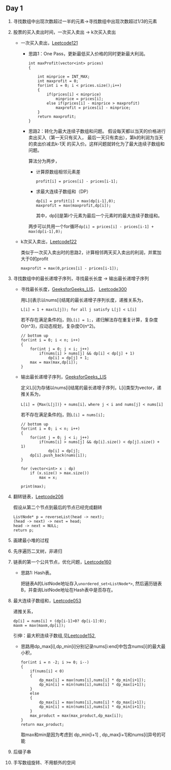 ## Day 1

1. 寻找数组中出现次数超过一半的元素->寻找数组中出现次数超过1/3的元素

2. 股票的买入卖出时间，一次买入卖出 -> k次买入卖出

	- 一次买入卖出，[Leetcode121](https://github.com/shouguicai/Notes/blob/master/LeetCode/Leetcode121_Best%20Time%20to%20Buy%20and%20Sell%20Stock.md)

		- 思路1：One Pass，更新最低买入价格的同时更新最大利润。

			```
			int maxProfit(vector<int> prices)
			{

				int minprice = INT_MAX;
				int maxprofit = 0;
				for(int i = 0; i < prices.size();i++)
				{
					if(prices[i] < minprice)
						minprice = prices[i];
					else if(prices[i] - minprice > maxprofit)
						maxprofit = prices[i] - minprice;
				}
				return maxprofit;
			}
			```

		- 思路2：转化为最大连续子数组和问题。
		假设每天都以当天的价格进行卖出买入（第一天只有买入，
		最后一天只有卖出），第k的利润为当天的卖出价减去k-1天
		的买入价。这样问题就转化为了最大连续子数组和问题。

			算法分为两步，

			- 计算原数组相邻元素差
			
				```
				profit[i] = prices[i] - prices[i-1];
				```

			- 求最大连续子数组和（DP）

				```
				dp[i] = profit[i] + max(dp[i-1],0);
				maxprofit = max(maxprofit,dp[i]);
				```

				其中，dp[i]是第i个元素为最后一个元素时的最大连续子数组和。

			两步可以共用一个for循环```dp[i] = prices[i] - prices[i-1] + max(dp[i-1],0);```


	- k次买入卖出，[Leetcode122](https://github.com/shouguicai/Notes/blob/master/LeetCode/Leetcode122_Best%20Time%20to%20Buy%20and%20Sell%20Stock%20II.md)

		类似于一次买入卖出时的思路2，计算相邻两天买入卖出的利润，并累加大于0的profit
		
		```
		maxprofit = max(0,prices[i] - prices[i-1]);
		```

3. 寻找数组中的最长递增子序列，寻找最长长度 -> 输出最长递增子序列

 	- 寻找最长长度，[GeeksforGeeks_LIS](https://github.com/shouguicai/Notes/blob/master/GeeksforGeeks/Longest%20Increasing%20Subsequence.md)，
 	  [Leetcode300](https://github.com/shouguicai/Notes/blob/master/LeetCode/Leetcode300_Longest%20Increasing%20Subsequence.md)

 	  	用L[i]表示以nums[i]结尾的最长递增子序列长度，递推关系为，

 	  	```
 	  	L[i] = 1 + max(L[j]); for all j satisfy L[j] < L[i] 
 	  	```

 	  	若不存在满足条件的j，则```L[i] = 1;```，递归解法存在重复计算，复杂度O(n^3)，应动态规划，复杂度O(n^2)。

 	  	```
 	  	// bottom up
        for(int i = 0; i < n; i++)
        {
            for(int j = 0; j < i; j++)
                if(nums[i] > nums[j] && dp[i] < dp[j] + 1)
                    dp[i] = dp[j] + 1;
            max = max(max,dp[i]);
        }
 	  	```

	- 输出最长递增子序列，[GeeksforGeeks_LIS](https://www.geeksforgeeks.org/construction-of-longest-increasing-subsequence-using-dynamic-programming/)

		定义L[i]为存储以nums[i]结尾的最长递增子序列，L[i]类型为vector，递推关系为，
		
		```
		L[i] = {Max(L[j])} + nums[i]，where j < i and nums[j] < nums[i]
		```
		若不存在满足条件的j，则```L[i] = nums[i];```

		```
 	  	// bottom up
        for(int i = 0; i < n; i++)
        {
            for(int j = 0; j < i; j++)
                if(nums[i] > nums[j] && dp[i].size() < dp[j].size() + 1)
                    dp[i] = dp[j];
            dp[i].push_back(nums[i]);
        }

        for (vector<int> x : dp)
        	if (x.size() > max.size())
            	max = x;

        print(max);
        ```

4. 翻转链表，[Leetcode206](https://github.com/shouguicai/Notes/blob/master/LeetCode/Leetcode206_Reverse%20Linked%20List.md)

	假设从第二个节点到最后的节点已经完成翻转

	```
    ListNode* p = reverseList(head -> next);
    (head -> next) -> next = head;
    head -> next = NULL;
    return p;
	```

5. 画建最小堆的过程
6. 先序遍历二叉树，非递归
7. 链表的第一个公共节点，优化问题，[Leetcode160](https://github.com/shouguicai/Notes/blob/master/LeetCode/Leetcode160_Intersection%20of%20Two%20Linked%20Lists.md)

	- 思路1: Hash表。

		把链表A的ListNode地址存入```unordered_set<ListNode*>```,
	然后遍历链表B，并查询ListNode地址在Hash表中是否存在。

8. 最大连续子数组和，[Leetcode053](https://github.com/shouguicai/Notes/blob/master/LeetCode/Leetcode053_Maximum%20Subarray.md)

	递推关系，

	```
	dp[i] = nums[i] + (dp[i-1]>0? dp[i-1]:0);
    maxm = max(maxm,dp[i]);
	```

	引伸：最大积连续子数组,见[Leetcode152](https://github.com/shouguicai/Notes/blob/master/LeetCode/Leetcode152_Maximum%20Product%20Subarray.md),

	- 思路用dp_max[i],dp_min[i]分别记录nums[i:end]中包含nums[i]的最大最小积，

		```
		for(int i = n -2; i >= 0; i--)
        {   
            if(nums[i] < 0)
            {
                dp_max[i] = max(nums[i],nums[i] * dp_min[i+1]);
                dp_min[i] = min(nums[i],nums[i] * dp_max[i+1]);
            }
            else
            {
                dp_max[i] = max(nums[i],nums[i] * dp_max[i+1]);
                dp_min[i] = min(nums[i],nums[i] * dp_min[i+1]);
            }
            max_product = max(max_product,dp_max[i]);
        }
        return max_product;
		```

		取max和min是因为考虑到 dp_min[i+1] , dp_max[i+1]和nums[i]异号的可能

9. 后缀子串
10. 手写数组旋转、不用额外的空间
